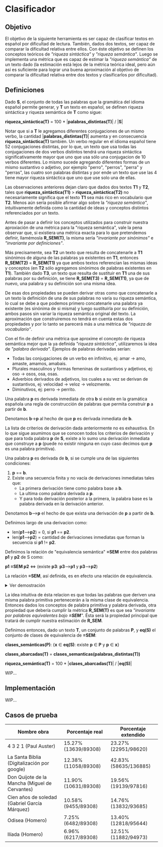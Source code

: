 # Clasificador

## Objetivo

El objetivo de la siguiente herramienta es ser capaz de clasificar textos en español por dificultad de lectura. También, dados dos textos, ser capaz de comparar la dificultad relativa entre ellos. Con éste objetivo se definen los conceptos teóricos de _"riqueza sintáctica"_ y _"riqueza semántica"_. Luego se implementa una métrica que es capaz de estimar la _"riqueza semántica"_ de un texto dado (la estimación está lejos de la métrica teórica ideal, pero aún así es suficiente para lograr una buena aproximación al objetivo de comparar la dificultad relativa entre dos textos y clasificarlos por dificultad).

## Definiciones 

Dado **S**, el conjunto de todas las palabras que la gramática del idioma español permite generar, y **T** un texto en español, se definen riqueza sintáctica y riqueza semántica de **T** como sigue:

**riqueza_sintáctica(T)** = 100 * |**palabras_distintas(T)**| / |**S**|

Notar que si a **T** le agregamos diferentes conjugaciones de un mismo verbo, la cantidad |**palabras_distintas(T)**| aumenta y en consecuencia **riqueza_sintáctica(T)** también. Un verbo regular en el idioma español tiene 52 conjugaciones distintas, por lo que, un texto que usa todas las conjugaciones de dos verbos distintos tendrá una riqueza sintáctica significativamente mayor que uno que usa sólo una conjugacion de 10 verbos diferentes. Lo mismo sucede agregando diferentes formas de un mismo sustantivo o adjetivo, por ejemplo "perro", "perros", "perra" y "perras", las cuatro son palabras distintas y por ende un texto que use las 4 tiene mayor riqueza sintáctica que uno que use solo una de ellas.

Las observaciones anteriores dejan claro que dados dos textos **T1** y **T2**, tales que **riqueza_sintáctica(T1)** > **riqueza_sintáctica(T2)** no necesariamente significa que el texto **T1** sea más rico en vocabulario que **T2**. Menos aún sería posible afirmar algo sobre la _"riqueza semántica"_, intuitivamente definida como la cantidad de ideas y conceptos distintos referenciados por un texto.

Antes de pasar a definir los conceptos utilizados para construir nuestra aproxiación de una métrica para la "riqueza semántica", vale la pena observar que, si existiera una métrica exacta para lo que pretendemos definir, llamémosla **R_SEM(T)**, la misma sería _"invariante por sinónimos"_ e _"invariante por definiciones"_.

Más precisamente, sea **T2** un texto que resulta de concatenarle a **T1** sinónimos de alguna de las palabras ya existentes en **T1**, entonces **R_SEM(T2)** = **R_SEM(T1)** ya que ambos textos referencian las mismas ideas y conceptos (en **T2** sólo agregamos sinónimos de palabras existentes en **T1**). También dado **T3**, un texto que resulta de sustituir en **T1** una de sus palabras por su definición, se tiene **R_SEM(T3)** = **R_SEM(T1)**, ya que de nuevo, una palabra y su definición son una misma idea.

De esas dos propiedades se pueden derivar otras como que concatenarle a un texto la definición de una de sus palabras no varía su riqueza semántica, lo cual se debe a que podemos primero concatenarle una palabra ya existente (es sinónima de si misma) y luego sustituirla por su definición, ambos pasos sin variar la riqueza semántica original del texto. La aproximación que construiremos no tendrá en cuenta estas dos propiedades y por lo tanto se parecerá más a una métrica de _"riqueza de vocabulario"_.

Con el fin de definir una métrica que aproxime el concepto de riqueza semántica mejor que la ya definida _"riqueza sintáctica"_, utilizaremos la idea de _"palabra derivada"_.
Ejemplos de palabras derivadas serían:
- Todas las conjugaciones de un verbo en infinitivo, ej: amar -> amo, amaste, amamos, amabais.
- Plurales masculinos y formas femeninas de sustantivos y adjetivos, ej: oso -> osos, osa, osas.
- Adverbios derivados de adjetivos, los cuales a su vez se derivan de sustantivos, ej: velocidad -> veloz -> velozmente.
- Diminutivos, ej: perro -> perrito.

Una palabra **p** es derivada inmediata de otra **b** si existe en la gramática española una regla de construcción de palabras que permita construir **p** a partir de **b**.

Denotamos **b**->**p** al hecho de que **p** es derivada inmediata de **b**.

La lista de criterios de derivación dada anteriormente no es exhaustiva. En lo que sigue asumimos que se conocen todos los criterios de derivación y que para toda palabra **p** de **S**, existe a lo sumo una derivación inmediata que construye a **p** (puede no existir ninguna en cuyo caso decimos que **p** es una palabra primitiva).

Una palabra **p** es derivada de **b**, si se cumple una de las siguientes condiciones: 
1. **p** == **b**.
2. Existe una secuencia finita y no vacía de derivaciones inmediatas tales que:
	- La primera derivación tiene como palabra base a **b**.
	- La ultima como palabra derivada a **p**.
	- Y para toda derivación posterior a la primera, la palabra base es la palabra derivada en la derivación anterior.

Denotamos **b**-->**p** el hecho de que exista una derivación de **p** a partir de **b**.

Definimos largo de una derivacion como:
- len(**p1**-->**p2**) = 0, si **p1** == **p2**.
- len(**p1**-->**p2**) = cantidad de derivaciones inmediatas que forman la secuencia si **p1** != **p2**.

Definimos la relación de "equivalencia semántica" **=SEM** entre dos palabras **p1** y **p2** de S como:

**p1 =SEM p2** <=> (existe **p3**: **p3**-->**p1** y **p3**-->**p2**)

La relación **=SEM**, así definida, es en efecto una relación de equivalencia. 

<details>

<summary> Ver demostración </summary>

1.	**p1 =SEM p1**: ya que **p1**-->**p1** por ser **p1** == **p1**.
2.	Si **p1 =SEM p2**, existe **p3**: **p3**-->**p1** y **p3**-->**p2**, entonces, para el mismo **p3**: **p3**-->**p2** y **p3**-->**p1**, es decir **p2 =SEM p1**.
3.	Si **p1 =SEM p2** y **p2 =SEM p3**, existen **p4** y **p5** tales que:
	- **p4**-->**p1** y **p4**-->**p2**
	- **p5**-->**p2** y **p5**-->**p3**
	
	Por inducción en los largos de **p4**-->**p2** y **p5**-->**p2** demostraremos que hay un ancestro común a **p3** y **p1**.
	
	- Largos 0 y 0: **p4** == **p2**, **p5** == **p2**, entonces **p5** == **p4**, entonces el ancestro común a **p3** y **p1** es **p4**.
	- Largos 0 y n+1, asumiendo cierto 0 y n: **p4** == **p2**, entonces hay una derivación **p5**-->**p4**, concatenandole la derivación **p4**-->**p1** tenemos que **p5**-->**p1**, por lo tanto **p5** es un ancestro común a **p1** y **p3** (no  usamos la hipótesis inductiva).
	- Largos n+1 y 0, asumiendo ciertto n y 0: **p5** == **p2**, entonces hay una derivación **p4**-->**p5**, concatenandole la derivacion **p5**-->**p3** tenemos que **p4**-->**p3**, por lo tanto **p4** es un ancestro común a **p1** y **p3** (no usamos la hipótesis inductiva).
	- Largos m+1 y n asumiendo cierto m y n: len(**p4**-->**p2**) = m+1, len(**p5**-->**p2**) = n, separando en casos:
	
		1. m+1 == n: m+1 > 0, entonces tanto **p4**-->**p2** como **p5**-->**p2** son secuencias de al menos una derivación inmediata. Entonces la última derivación inmediata de ambas secuencias es la misma ya que existe una única tal que deriva **p2**. Llamémosla **p_x**->**p2**, entonces existen derivaciones **p4**-->**p_x** y **p5**-->**p_x** del mismo largo tales que su última derivación  inmediata es la misma, de nuevo debido a que existe una única tal que p_x es la palabra derivada, y por ende se puede asegurar la existencia de un par de derivaciones del mismo largo **p4**-->**p_y**, **p5**-->**p_y**, con largo menor a len(**p4**-->**p_x**), debido a que las derivaciones originales son de largo finito, el proceso se puede repetir hasta hayar que existen derivaciones de largo 1, es decir derivaciones inmediatas **p4**->**p_z**, **p5**->**p_z** para un **p_z** de S, lo cual implica que **p4** es igual a **p5**.Entonces **p4** == **p5**, es ancestro común a **p1** y **p3**.
		2. m+1 > n: n > 0 (el caso n = 0 ya lo cubrimos en un paso inductivo anterior), entonces tanto **p4**-->**p2** como **p5**-->**p2** son secuencias de al menos una derivación inmediata. Entonces la última derivación inmediata de ambas secuencias es la misma ya que existe una única tal que deriva **p2**. Mediante el mismo proceso descrito en el caso anterior, que consiste en encontrar nuevos pares de derivaciones con uno menos de longitud en cada paso, y cuya palabra derivada coincide, se llega a que existen derivaciones **p4**-->**p_z** y **p5**-->**p_z**, tales que:
			- len(**p4**-->**p_z**) > 1
			- len(**p5**-->**p_z**) = 1, **p5**-->**p_z** es en realidad una derivacion inmediata **p5**->**p_z**, que coincide con la última derivación inmediata de **p4**-->**p_z**. 
		
			Luego, existe una derivación **p4**-->**p5** tal que:
		
			- len(**p4**-->**p5**) >= 1 y **p4**-->**p5** concatenado con **p5**->**p_z** es igual a la derivacion completa **p4**-->**p_z**.
		
			Dado que existe **p4**-->**p5**, concatenándole **p5**-->**p3**, se tiene que **p4**-->**p3**, por lo tanto **p4** es ancestro común de **p2** y **p3**.
		3. n > m+1: m+1 > 0, este caso es simétrico al anterior y llegamos a que existe una derivacion **p5**-->**p4**, y por lo tanto concatenandole **p4**-->**p2** se tiene que **p5**-->**p2**, por lo tanto **p5** es ancestro común de **p2** y **p3**.
			
	En todos los casos existe un **p** tal que **p**-->**p2** y **p**-->**p3**, por lo tanto se concluye que **p2 =SEM p3**.
4.	Los tres puntos anteriores muestran que **=SEM** es una relación reflexiva, simétrica y transitiva, es decir, de equivalencia.

</details>

La idea intuitiva de ésta relacion es que todas las palabras que deriven una misma palabra primitiva pertenecerán a la misma clase de equivalencia. Entonces dados los conceptos de palabra primitiva y palabra derivada, otra propiedad que debería cumplir la métrica **R_SEM(T)** es que sea _"invariante por palabras equivalentes bajo **=SEM**"_. Ésta será la propiedad principal que tratará de cumplir nuestra estimación de **R_SEM**.

Definimos entonces, dado un texto **T**, un conjunto de palabras **P**, y **eq(S)** el conjunto de clases de equivalencia de **=SEM**:

**clases_semánticas(P)**: {**x** ∈ **eq(S)**: existe **p** ∈ **P** y **p** ∈ **x**}

**clases_abarcadas(T)** = **clases_semanticas(palabras_distintas(T))**

**riqueza_semántica(T)** = 100 * |**clases_abarcadas(T)**| / |**eq(S)**|

WIP...

## Implementación

WIP...

## Casos de prueba

|  Nombre obra | Porcentaje real | Porcentaje extendido |
| --- | --- | --- |
| 4 3 2 1 (Paul Auster) | 15.27% (13639/89308) | 23.27% (22951/98620) |
| La Santa Biblia (Digitalización por google) | 12.38% (11058/89308) | 42.83% (58635/136885) |
| Don Quijote de la Mancha (Miguel de Cervantes) | 11.90% (10631/89308) | 19.56% (19139/97816) |
| Cien años de soledad (Gabriel García Márquez) | 10.58% (9455/89308) | 14.76% (13832/93685) |
| Odisea (Homero) | 7.25% (6482/89308) | 13.40% (12818/95644) |
| Ilíada (Homero) | 6.96% (6217/89308) | 12.51% (11882/94973) |
